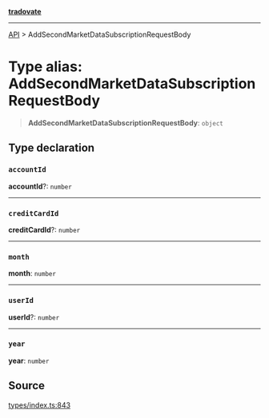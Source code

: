 [**tradovate**](../README.md)

***

[API](../API.md) > AddSecondMarketDataSubscriptionRequestBody

# Type alias: AddSecondMarketDataSubscriptionRequestBody

> **AddSecondMarketDataSubscriptionRequestBody**: `object`

## Type declaration

### `accountId`

**accountId**?: `number`

***

### `creditCardId`

**creditCardId**?: `number`

***

### `month`

**month**: `number`

***

### `userId`

**userId**?: `number`

***

### `year`

**year**: `number`

## Source

[types/index.ts:843](https://github.com/cgilly2fast/tradovate-typescript/blob/b1caea5/src/types/index.ts#L843)
